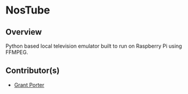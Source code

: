 # NosTube

## Overview

Python based local television emulator built to run on Raspberry Pi using FFMPEG.

## Contributor(s)

- [Grant Porter](https://github.com/DrVario)